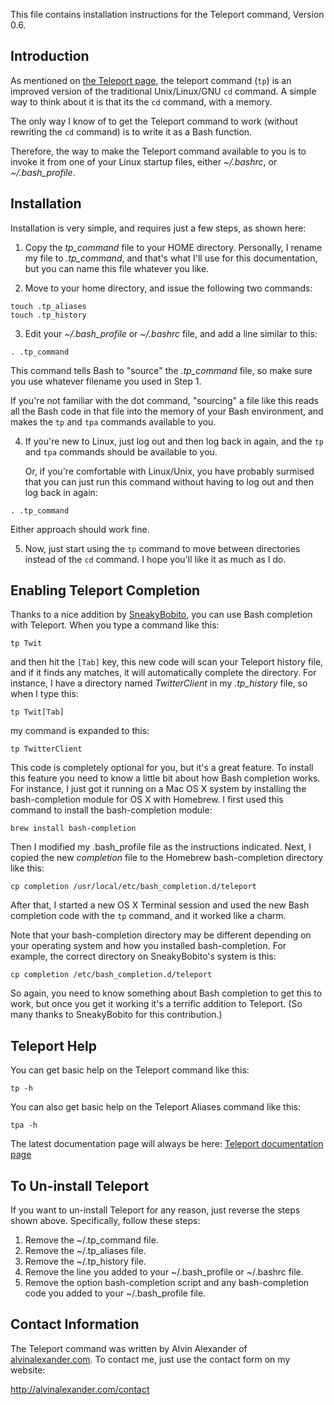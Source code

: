 This file contains installation instructions for the Teleport command,
Version 0.6.

Introduction
------------

As mentioned on [the Teleport page](http://alvinalexander.com/linux/linux-teleport-command-cd-improved),
the teleport command (`tp`) is an improved version of the traditional
Unix/Linux/GNU `cd` command. A simple way to think about it is that its
the `cd` command, with a memory.

The only way I know of to get the Teleport command to work (without rewriting 
the `cd` command) is to write it as a Bash function. 

Therefore, the way to make the Teleport command available to you is to invoke 
it from one of your Linux startup files, either *~/.bashrc*, or *~/.bash_profile*.


Installation
------------

Installation is very simple, and requires just a few steps, as shown here:

1) Copy the *tp_command* file to your HOME directory. Personally, I rename
   my file to *.tp_command*, and that's what I'll use for this documentation,
   but you can name this file whatever you like.

2) Move to your home directory, and issue the following two commands:

```
touch .tp_aliases
touch .tp_history
```

3) Edit your *~/.bash_profile* or *~/.bashrc* file, and add a line similar to
   this:

```
. .tp_command
```

   This command tells Bash to "source" the *.tp_command* file, so make sure you
   use whatever filename you used in Step 1.

   If you're not familiar with the dot command, "sourcing" a file like this
   reads all the Bash code in that file into the memory of your Bash environment, 
   and makes the `tp` and `tpa` commands available to you.

4) If you're new to Linux, just log out and then log back in again, and the 
   `tp` and `tpa` commands should be available to you.

   Or, if you're comfortable with Linux/Unix, you have probably surmised that 
   you can just run this command without having to log out and then log back 
   in again:

```
. .tp_command
```

   Either approach should work fine.

5) Now, just start using the `tp` command to move between directories instead of 
   the `cd` command.  I hope you'll like it as much as I do.


Enabling Teleport Completion
----------------------------

Thanks to a nice addition by [SneakyBobito](https://github.com/SneakyBobito), 
you can use Bash completion with Teleport. When you type a command like this:

```
tp Twit
```

and then hit the `[Tab]` key, this new code will scan your Teleport history file, and if
it finds any matches, it will automatically complete the directory. For instance, I have
a directory named *TwitterClient* in my *.tp_history* file, so when I type this:

```
tp Twit[Tab]
```

my command is expanded to this:

```
tp TwitterClient
```

This code is completely optional for you, but it's a great feature. To install this feature
you need to know a little bit about how Bash completion works. For instance, I just got it
running on a Mac OS X system by installing the bash-completion module for OS X with Homebrew.
I first used this command to install the bash-completion module:

```
brew install bash-completion
```

Then I modified my .bash_profile file as the instructions indicated. Next, I copied the new
*completion* file to the Homebrew bash-completion directory like this:

```
cp completion /usr/local/etc/bash_completion.d/teleport
```

After that, I started a new OS X Terminal session and used the new Bash completion code with
the `tp` command, and it worked like a charm.

Note that your bash-completion directory may be different depending on your operating system
and how you installed bash-completion. For example, the correct directory on SneakyBobito's
system is this:

```
cp completion /etc/bash_completion.d/teleport
```

So again, you need to know something about Bash completion to get this to work, but once you
get it working it's a terrific addition to Teleport. (So many thanks to SneakyBobito for this
contribution.)


Teleport Help
-------------

You can get basic help on the Teleport command like this:

```
tp -h
```

You can also get basic help on the Teleport Aliases command like this:

```
tpa -h
```

The latest documentation page will always be here: 
[Teleport documentation page](http://alvinalexander.com/linux/linux-teleport-command-cd-improved)


To Un-install Teleport
----------------------

If you want to un-install Teleport for any reason, just reverse the steps 
shown above. Specifically, follow these steps:

1. Remove the ~/.tp_command file.
2. Remove the ~/.tp_aliases file.
3. Remove the ~/.tp_history file.
4. Remove the line you added to your ~/.bash_profile or ~/.bashrc file.
5. Remove the option bash-completion script and any bash-completion code you added to your
   ~/.bash_profile file.


Contact Information
-------------------

The Teleport command was written by Alvin Alexander of [alvinalexander.com](http://alvinalexander.com).
To contact me, just use the contact form on my website:

http://alvinalexander.com/contact



